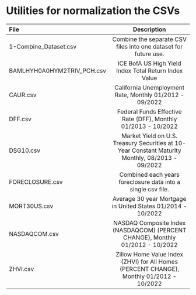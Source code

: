 # Utilities for normalization the CSVs

| File                          | Description                                                                                      |
| :---                          | :---:                                                                                            |
| 1-Combine_Dataset.csv         | Combine the separate CSV files into one dataset for future use.                                  |
| BAMLHYH0A0HYM2TRIV_PCH.csv    | ICE BofA US High Yield Index Total Return Index Value                                            |
| CAUR.csv                      | California Unemployment Rate, Monthly 01/2012 - 09/2022                                          |
| DFF.csv                       | Federal Funds Effective Rate (DFF), Monthly 01/2013 - 10/2022                                    |
| DSG10.csv                     | Market Yield on U.S. Treasury Securities at 10-Year Constant Maturity Monthly, 08/2013 - 09/2022 |
| FORECLOSURE.csv               | Combined each years foreclosure data into a single csv file.                                     |
| MORT30US.csv                  | Average 30 year Mortgage in United States 01/2014 - 10/2022                                      |
| NASDAQCOM.csv                 | NASDAQ Composite Index (NASDAQCOM) (PERCENT CHANGE), Monthly 01/2012 - 10/2022                   |
| ZHVI.csv                      | Zillow Home Value Index (ZHVI) for All Homes (PERCENT CHANGE), Monthly 01/2012 - 10/2022         |
